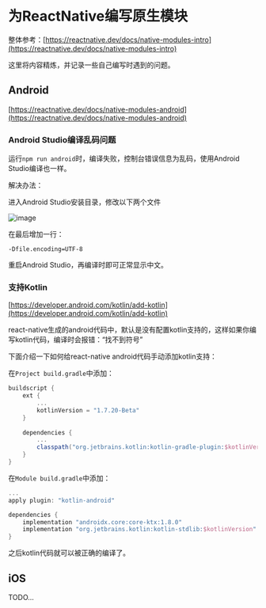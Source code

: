 # 为ReactNative编写原生模块

整体参考：[https://reactnative.dev/docs/native-modules-intro](https://reactnative.dev/docs/native-modules-intro)

这里将内容精炼，并记录一些自己编写时遇到的问题。

## Android

[https://reactnative.dev/docs/native-modules-android](https://reactnative.dev/docs/native-modules-android)

### Android Studio编译乱码问题

运行`npm run android`时，编译失败，控制台错误信息为乱码，使用Android Studio编译也一样。

解决办法：

进入Android Studio安装目录，修改以下两个文件

![image](https://user-images.githubusercontent.com/6689073/182283956-b6706d8c-1886-443b-86dc-29e47bdc548d.png)

在最后增加一行：

```
-Dfile.encoding=UTF-8
```

重启Android Studio，再编译时即可正常显示中文。

### 支持Kotlin

[https://developer.android.com/kotlin/add-kotlin](https://developer.android.com/kotlin/add-kotlin)

react-native生成的android代码中，默认是没有配置kotlin支持的，这样如果你编写kotlin代码，编译时会报错：“找不到符号”

下面介绍一下如何给react-native android代码手动添加kotlin支持：

在`Project build.gradle`中添加：

```groovy
buildscript {
    ext {
        ...
        kotlinVersion = "1.7.20-Beta"
    }
    
    dependencies {
        ...
        classpath("org.jetbrains.kotlin:kotlin-gradle-plugin:$kotlinVersion")
    }    
}
```

在`Module build.gradle`中添加：

```groovy
...
apply plugin: "kotlin-android"

dependencies {
    implementation "androidx.core:core-ktx:1.8.0"
    implementation "org.jetbrains.kotlin:kotlin-stdlib:$kotlinVersion"
}
```

之后kotlin代码就可以被正确的编译了。

## iOS

TODO...
